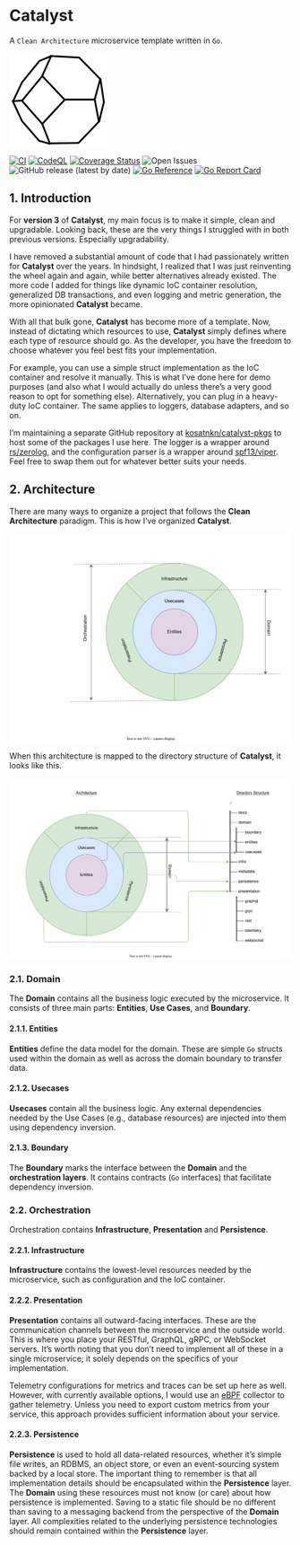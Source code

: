 # Catalyst
A `Clean Architecture` microservice template written in `Go`.

![catalyst_logo](./docs/img/catalyst_logo.svg)

[![CI](https://github.com/kosatnkn/catalyst/actions/workflows/ci.yml/badge.svg)](https://github.com/kosatnkn/catalyst/actions/workflows/ci.yml)
[![CodeQL](https://github.com/kosatnkn/catalyst/actions/workflows/codeql-analysis.yml/badge.svg)](https://github.com/kosatnkn/catalyst/actions/workflows/codeql-analysis.yml)
[![Coverage Status](https://coveralls.io/repos/github/kosatnkn/catalyst/badge.svg?branch=master)](https://coveralls.io/github/kosatnkn/catalyst?branch=master)
![Open Issues](https://img.shields.io/github/issues/kosatnkn/catalyst)
![GitHub release (latest by date)](https://img.shields.io/github/v/release/kosatnkn/catalyst)
[![Go Reference](https://pkg.go.dev/badge/github.com/kosatnkn/catalyst/v3.svg)](https://pkg.go.dev/github.com/kosatnkn/catalyst/v3)
[![Go Report Card](https://goreportcard.com/badge/github.com/kosatnkn/catalyst)](https://goreportcard.com/report/github.com/kosatnkn/catalyst)

## 1. Introduction

For **version 3** of **Catalyst**, my main focus is to make it simple, clean and upgradable. Looking back, these are the very things I struggled with in both previous versions. Especially upgradability.

I have removed a substantial amount of code that I had passionately written for **Catalyst** over the years. In hindsight, I realized that I was just reinventing the wheel again and again, while better alternatives already existed. The more code I added for things like dynamic IoC container resolution, generalized DB transactions, and even logging and metric generation, the more opinionated **Catalyst** became.

With all that bulk gone, **Catalyst** has become more of a template. Now, instead of dictating which resources to use, **Catalyst** simply defines where each type of resource should go. As the developer, you have the freedom to choose whatever you feel best fits your implementation.

For example, you can use a simple struct implementation as the IoC container and resolve it manually. This is what I’ve done here for demo purposes (and also what I would actually do unless there’s a very good reason to opt for something else). Alternatively, you can plug in a heavy-duty IoC container. The same applies to loggers, database adapters, and so on.

I’m maintaining a separate GitHub repository at [kosatnkn/catalyst-pkgs](https://github.com/kosatnkn/catalyst-pkgs) to host some of the packages I use here. The logger is a wrapper around [rs/zerolog](https://github.com/rs/zerolog), and the configuration parser is a wrapper around [spf13/viper](https://github.com/spf13/viper). Feel free to swap them out for whatever better suits your needs.

## 2. Architecture

There are many ways to organize a project that follows the **Clean Architecture** paradigm. This is how I’ve organized **Catalyst**.

![Clean Architecture](./docs/img/clean_arch.drawio.svg)

When this architecture is mapped to the directory structure of **Catalyst**, it looks like this.

![Clean Architecture Dir Mapping](./docs/img/clean_arch_dir_mapping.drawio.svg)

### 2.1. Domain
The **Domain** contains all the business logic executed by the microservice. It consists of three main parts: **Entities**, **Use Cases**, and **Boundary**.

#### 2.1.1. Entities
**Entities** define the data model for the domain. These are simple `Go` structs used within the domain as well as across the domain boundary to transfer data.

#### 2.1.2. Usecases
**Usecases** contain all the business logic. Any external dependencies needed by the Use Cases (e.g., database resources) are injected into them using dependency inversion.

#### 2.1.3. Boundary
The **Boundary** marks the interface between the **Domain** and the **orchestration layers**. It contains contracts (`Go` interfaces) that facilitate dependency inversion.

### 2.2. Orchestration
Orchestration contains **Infrastructure**, **Presentation** and **Persistence**.

#### 2.2.1. Infrastructure
**Infrastructure** contains the lowest-level resources needed by the microservice, such as configuration and the IoC container.

#### 2.2.2. Presentation
**Presentation** contains all outward-facing interfaces. These are the communication channels between the microservice and the outside world. This is where you place your RESTful, GraphQL, gRPC, or WebSocket servers. It’s worth noting that you don’t need to implement all of these in a single microservice; it solely depends on the specifics of your implementation.

Telemetry configurations for metrics and traces can be set up here as well. However, with currently available options, I would use an [eBPF](https://ebpf.io/) collector to gather telemetry. Unless you need to export custom metrics from your service, this approach provides sufficient information about your service.

#### 2.2.3. Persistence
**Persistence** is used to hold all data-related resources, whether it’s simple file writes, an RDBMS, an object store, or even an event-sourcing system backed by a local store. The important thing to remember is that all implementation details should be encapsulated within the **Persistence** layer. The **Domain** using these resources must not know (or care) about how persistence is implemented. Saving to a static file should be no different than saving to a messaging backend from the perspective of the **Domain** layer. All complexities related to the underlying persistence technologies should remain contained within the **Persistence** layer.
